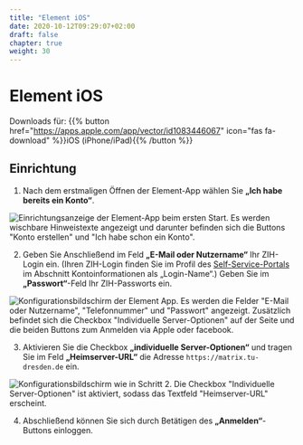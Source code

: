 ```yaml
---
title: "Element iOS"
date: 2020-10-12T09:29:07+02:00
draft: false
chapter: true
weight: 30
---
```


# Element iOS

Downloads für: {{% button href="https://apps.apple.com/app/vector/id1083446067" icon="fas fa-download" %}}iOS (iPhone/iPad){{% /button %}}

## Einrichtung

1. Nach dem erstmaligen Öffnen der Element-App wählen Sie **„Ich habe bereits ein Konto“**.

![Einrichtungsanzeige der Element-App beim ersten Start. Es werden wischbare Hinweistexte angezeigt und darunter befinden sich die Buttons "Konto erstellen" und "Ich habe schon ein Konto".](/images/15_Element_iOS1_de.png?height=50vh&classes=border)

2. Geben Sie Anschließend im Feld **„E-Mail oder Nutzername“** Ihr ZIH-Login ein. (Ihren ZIH-Login finden Sie im Profil des [Self-Service-Portals](https://selfservice.tu-dresden.de/profile/) im Abschnitt Kontoinformationen als „Login-Name“.) Geben Sie im **„Passwort“**-Feld Ihr ZIH-Passworts ein.

![Konfigurationsbildschirm der Element App. Es werden die Felder "E-Mail oder Nutzername", "Telefonnummer" und "Passwort" angezeigt. Zusätzlich befindet sich die Checkbox "Individuelle Server-Optionen" auf der Seite und die beiden Buttons zum Anmelden via Apple oder facebook.](/images/15_Element_iOS2_de.png?height=50vh&classes=border)

3. Aktivieren Sie die Checkbox **„individuelle Server-Optionen“** und tragen Sie im Feld **„Heimserver-URL“** die Adresse `https://matrix.tu-dresden.de` ein.

![Konfigurationsbildschirm wie in Schritt 2. Die Checkbox "Individuelle Server-Optionen" ist aktiviert, sodass das Textfeld "Heimserver-URL" erscheint.](/images/15_Element_iOS3_de.png?height=50vh&classes=border)

4. Abschließend können Sie sich durch Betätigen des **„Anmelden“**-Buttons einloggen.
